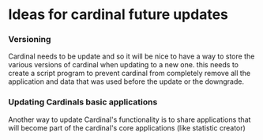 # Ideas for cardinal future updates

### Versioning
Cardinal needs to be update and so it will be nice to have a way to store the various versions of cardinal when updating to a new one.
this needs to create a script program to prevent cardinal from completely remove all the application and data that was used before the update or the downgrade.

### Updating Cardinals basic applications
Another way to update Cardinal's functionality is to share applications that will become part of the cardinal's core applications (like statistic creator)
